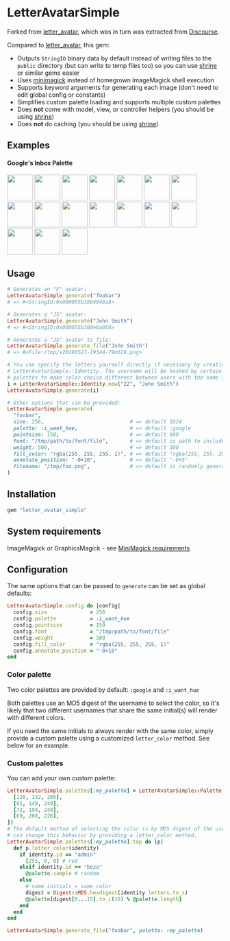 # LetterAvatarSimple

Forked from [letter_avatar][], which was
in turn was extracted from [Discourse][].

Compared to [letter_avatar][], this gem:
  * Outputs `StringIO` binary data by default instead of writing files to
    the `public` directory (but can write to temp files too) so you can use
    [shrine][] or similar gems easier
  * Uses [minimagick][] instead of
    homegrown ImageMagick shell execution
  * Supports keyword arguments for generating each image (don't need to edit
    global config or constants)
  * Simplifies custom palette loading and supports multiple custom palettes
  * Does **not** come with model, view, or controller helpers (you should
    be using [shrine][])
  * Does **not** do caching (you should be using
    [shrine][])

## Examples

#### Google's Inbox Palette

<img src="https://cloud.githubusercontent.com/assets/5518/13031513/43eefa76-d30b-11e5-8f06-85f8eb2a4fb6.png" width="60" /> <img src="https://cloud.githubusercontent.com/assets/5518/13031514/43ef6d8a-d30b-11e5-9fbc-38ae526b56b3.png" width="60" /> <img src="https://cloud.githubusercontent.com/assets/5518/13031517/43f0da12-d30b-11e5-8fef-6c7daf235a54.png" width="60" /> <img src="https://cloud.githubusercontent.com/assets/5518/13031515/43f0568c-d30b-11e5-95c5-1653361d4443.png" width="60" /> <img src="https://cloud.githubusercontent.com/assets/5518/13031512/43eebcc8-d30b-11e5-9f95-0093bfadd182.png" width="60" /> <img src="https://cloud.githubusercontent.com/assets/5518/13031516/43f0d0bc-d30b-11e5-8822-f01a6a138ff8.png" width="60" /> <img src="https://cloud.githubusercontent.com/assets/5518/13031519/44382430-d30b-11e5-96e4-bcd7ce5eb155.png" width="60" /> <img src="https://cloud.githubusercontent.com/assets/5518/13031518/44378d04-d30b-11e5-9400-55ff46b94cbe.png" width="60" /> <img src="https://cloud.githubusercontent.com/assets/5518/13031521/443a03cc-d30b-11e5-8467-9592e9dbb2ae.png" width="60" /> <img src="https://cloud.githubusercontent.com/assets/5518/13031523/443badc6-d30b-11e5-9d72-45613018cab4.png" width="60" /> <img src="https://cloud.githubusercontent.com/assets/5518/13031520/44394e14-d30b-11e5-966c-2eada89295c9.png" width="60" /> <img src="https://cloud.githubusercontent.com/assets/5518/13031522/443a71fe-d30b-11e5-88f4-37d1fd220abb.png" width="60" /> <img src="https://cloud.githubusercontent.com/assets/5518/13031525/44752b1e-d30b-11e5-8290-ed8888055e64.png" width="60" /> <img src="https://cloud.githubusercontent.com/assets/5518/13031524/4471cef6-d30b-11e5-9f4c-004f993dd27b.png" width="60" /> <img src="https://cloud.githubusercontent.com/assets/5518/13031526/4475a990-d30b-11e5-8be3-c8f4482dee03.png" width="60" /> <img src="https://cloud.githubusercontent.com/assets/5518/13031527/44772482-d30b-11e5-92f0-b9190c312d70.png" width="60" /> <img src="https://cloud.githubusercontent.com/assets/5518/13031528/447804ce-d30b-11e5-8002-9424d5474ddb.png" width="60" />

## Usage

```ruby
# Generates an "F" avatar:
LetterAvatarSimple.generate("foobar")
# => #<StringIO:0x000055b3804948a8>

# Generates a "JS" avatar:
LetterAvatarSimple.generate("John Smith")
# => #<StringIO:0x000055b380e6a058>

# Generates a "JS" avatar to file:
LetterAvatarSimple.generate_file("John Smith")
# => #<File:/tmp/x20190527-19344-79m629.png>

# You can specify the letters yourself directly if necessary by creating a
# LetterAvatarSimple::Identity. The username will be hashed by certain color
# palettes to make color choice different between users with the same initials
i = LetterAvatarSimple::Identity.new("ZZ", "John Smith")
LetterAvatarSimple.generate(i)

# Other options that can be provided:
LetterAvatarSimple.generate(
  "foobar",
  size: 256,                            # => default 1024
  palette: :i_want_hue,                 # => default :google
  pointsize: 150,                       # => default 600
  font: "/tmp/path/to/font/file",       # => default is path to included Roboto font
  weight: 500,                          # => default 300
  fill_color: "rgba(255, 255, 255, 1)", # => default "rgba(255, 255, 255, 0.65)"
  annotate_position: "-0+10",           # => default "-0+5"
  filename: "/tmp/foo.png",             # => default is randomly generated tempfile path
)
```

## Installation

```ruby
gem "letter_avatar_simple"
```

## System requirements

ImageMagick or GraphicsMagick - see
[MiniMagick requirements](https://github.com/minimagick/minimagick#requirements)

## Configuration

The same options that can be passed to `generate` can be set as global defaults:

```ruby
LetterAvatarSimple.config do |config|
  config.size              = 256
  config.palette           = :i_want_hue
  config.pointsize         = 150
  config.font              = "/tmp/path/to/font/file"
  config.weight            = 500
  config.fill_color        = "rgba(255, 255, 255, 1)"
  config.annotate_position = "-0+10"
end
```

### Color palette

Two color palettes are provided by default: `:google` and `:i_want_hue`

Both palettes use an MD5 digest of the username to select the color, so it's
likely that two different usernames that share the same initial(s) will render
with different colors.

If you need the same initials to always render with the same color, simply
provide a custom palette using a customized `letter_color` method. See below
for an example.

### Custom palettes

You can add your own custom palette:

```ruby
LetterAvatarSimple.palettes[:my_palette] = LetterAvatarSimple::Palette.new([
  [120, 132, 205],
  [91, 149, 249],
  [72, 194, 249],
  [69, 208, 226],
])
# The default method of selecting the color is by MD5 digest of the username. You
# can change this behavior by providing a letter_color method.
LetterAvatarSimple.palettes[:my_palette].tap do |p|
  def p.letter_color(identity)
    if identity.id == "admin"
      [255, 0, 0] # red
    elsif identity.id == "bozo"
      @palette.sample # random
    else
      # same initials = same color
      digest = Digest::MD5.hexdigest(identity.letters.to_s)
      @palette[digest[0...15].to_i(16) % @palette.length]
    end
  end
end

LetterAvatarSimple.generate_file("foobar", palette: :my_palette)
```

[letter_avatar]: https://github.com/ksz2k/letter_avatar
[minimagick]: https://github.com/minimagick/minimagick
[shrine]: https://github.com/shrinerb/shrine
[Discourse]: https://www.discourse.org/
